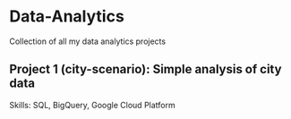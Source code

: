 # Data-Analytics
Collection of all my data analytics projects

## Project 1 (city-scenario): Simple analysis of city data
Skills: SQL, BigQuery, Google Cloud Platform

